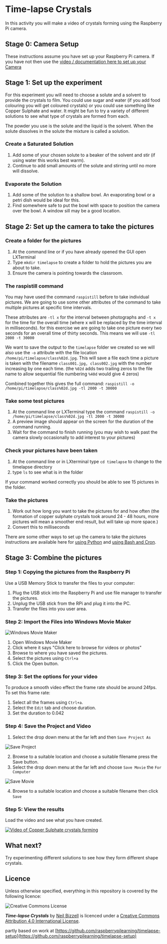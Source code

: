 # Time-lapse Crystals

In this activity you will make a video of crystals forming using the Raspberry Pi camera.

## Stage 0: Camera Setup

These instructions assume you have set up your Raspberry Pi camera. If you have not then use the [video / documentation here to set up your Camera](http://raspberrypi.org/help/camera-module-setup/) 

## Stage 1: Set up the experiment

For this experiment you will need to choose a solute and a solvent to provide the crystals to film. You could use sugar and water (if you add food colouring you will get coloured crystals) or you could use something like Copper Sulphate and water. It might be fun to try a variety of different solutions to see what type of crystals are formed from each.

The powder you use is the solute and the liquid is the solvent. When the solute dissolves in the solute the mixture is called a solution.

### Create a Saturated Solution

1. Add some of your chosen solute to a beaker of the solvent and stir (if using water this works best warm).
1. Continue to add small amounts of the solute and stirring until no more will dissolve.

### Evaporate the Solution

1. Add some of the solution to a shallow bowl. An evaporating bowl or a petri dish would be ideal for this.
1. Find somewhere safe to put the bowl with space to position the camera over the bowl. A window sill may be a good location.

## Stage 2: Set up the camera to take the pictures

### Create a folder for the pictures

1. At the command line or if you have already opened the GUI open LXTerminal
1. Type `mkdir timelapse` to create a folder to hold the pictures you are about to take.
1. Ensure the camera is pointing towards the classroom.

### The raspistill command
You may have used the command `raspistill` before to take individual pictures. We are going to use some other attributes of the command to take multiple pictures at specific time intervals. 
 
These attributes are `-tl x` for the interval between photographs and `-t x` for the time for the overall 
time (where x will be replaced by the time interval in milliseconds). for this exercise we are going to take one picture every two seconds for an overall time of thirty seconds. This means we will use `-tl 2000 -t 30000`

We want to save the output to the `timelapse` folder we created so we will also use the `-o` attribute with the file location `/home/pi/timelapse/class%02d.jpg`. This will save a file each time a picture is taken with the filename `class001.jpg, class002.jpg` with the number increasing by one each time. (the `%02d` adds two trailing zeros to the file name to allow sequential file numbering  `%40d` would give 4 zeros)

Combined together this gives the full command: `raspistill -o /home/pi/timelapse/class%02d.jpg -tl 2000 -t 30000`


### Take some test pictures
1. At the command line or LXTerminal type the command `raspistill -o /home/pi/timelapse/class%02d.jpg -tl 2000 -t 30000`
1. A preview image should appear on the screen for the duration of the command running.
1. Wait for the command to finish running (you may wish to walk past the camera slowly occasionally to add interest to your pictures)

### Check your pictures have been taken

1. At the command line or in LXterminal type `cd timelapse` to change to the timelapse directory
1. type `ls` to see what is in the folder

If your command worked correctly you should be able to see 15 pictures in the folder.

### Take the pictures

1. Work out how long you want to take the pictures for and how often (the formation of copper sulphate crystals took around 24 - 48 hours, more pictures will mean a smoother end result, but will take up more space.)
1. Convert this to milliseconds 

There are some other ways to set up the camera to take the pictures instructions are available here for [using Python](https://github.com/NBizzell/time-lapse-crystals/blob/master/Lesson-2/worksheet2.md) and [ using Bash and Cron](https://github.com/NBizzell/time-lapse-crystals/blob/master/Lesson-2/worksheet4.md).

## Stage 3: Combine the pictures

### Step 1: Copying the pictures from the Raspberry Pi

Use a USB Memory Stick to transfer the files to your computer:

1. Plug the USB stick into the Raspberry Pi and use file manager to transfer the pictures.
1. Unplug the USB stick from the RPi and plug it into the PC. 
1. Transfer the files into you user area. 


### Step 2: Import the Files into Windows Movie Maker

  ![Windows Movie Maker](/images/wmp.png)

1. Open Windows Movie Maker
1. Click where it says "Click here to browse for videos or photos"
1. Browse to where you have saved the pictures.
1. Select the pictures using `Ctrl+a`
1. Click the Open button. 

### Step 3: Set the options for your video

To produce a smooth video effect the frame rate should be around 24fps. To set this frame rate:

1. Select all the frames using `Ctrl+a`.
1. Select the `Edit` tab and choose duration.
1. Set the duration to 0.042

### Step 4: Save the Project and Video

1. Select the drop down menu at the far left and then `Save Project As`

  ![Save Project](/images/saveproject.png)

2. Browse to a suitable location and choose a suitable filename press the Save button.
3. Select the drop down menu at the far left and choose `Save Movie` the `For Computer`

 ![Save Movie](/images/savemovie.png)

4. Browse to a suitable location and choose a suitable filename then click `Save`

### Step 5: View the results

Load the video and see what you have created.

[![Video of Copper Sulphate crystals forming](http://img.youtube.com/vi/SYl7JsgNdz4/0.jpg)](https://www.youtube.com/watch?v=SYl7JsgNdz4)



## What next?

Try experimenting different solutions to see how they form different shape crystals.


## Licence

Unless otherwise specified, everything in this repository is covered by the following licence:

![Creative Commons License](http://i.creativecommons.org/l/by-sa/4.0/88x31.png)

***Time-lapse Crystals*** by [Neil Bizzell](https://twitter.com/PiVangelist) is licenced under a [Creative Commons Attribution 4.0 International License](http://creativecommons.org/licenses/by-sa/4.0/).


partly based on work at [https://github.com/raspberrypilearning/timelapse-setup](https://github.com/raspberrypilearning/timelapse-setup)
